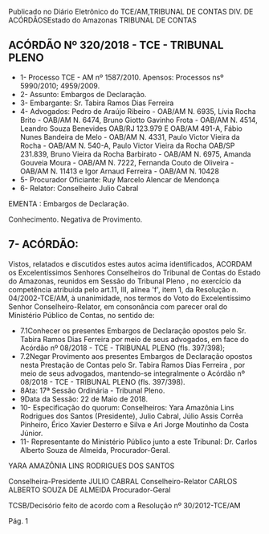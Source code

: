 Publicado  no  Diário Eletrônico do TCE/AM,TRIBUNAL DE CONTAS DIV. DE  ACÓRDÃOSEstado do Amazonas TRIBUNAL DE CONTAS

## ACÓRDÃO Nº 320/2018 - TCE - TRIBUNAL PLENO

- 1- Processo TCE - AM nº 1587/2010. Apensos: Processos nsº 5990/2010; 4959/2009.
- 2- Assunto: Embargos de Declaração.
- 3- Embargante: Sr. Tabira Ramos Dias Ferreira
- 4- Advogados: Pedro de Araújo Ribeiro - OAB/AM N. 6935, Lívia Rocha Brito - OAB/AM N. 6474, Bruno Giotto Gavinho Frota - OAB/AM N. 4514, Leandro Souza Benevides OAB/RJ 123.979 E OAB/AM 491-A, Fábio Nunes Bandeira de Melo - OAB/AM N. 4331, Paulo  Victor  Vieira  da  Rocha  -  OAB/AM  N.  540-A,  Paulo  Victor  Vieira  da  Rocha  OAB/SP  231.839,  Bruno  Vieira  da  Rocha  Barbirato  -  OAB/AM  N.  6975,  Amanda Gouveia Moura - OAB/AM N. 7222, Fernanda Couto de Oliveira - OAB/AM N. 11413 e Igor Arnaud Ferreira - OAB/AM N. 10428
- 5- Procurador Oficiante: Ruy Marcelo Alencar de Mendonça
- 6- Relator: Conselheiro Julio Cabral

EMENTA : Embargos de Declaração.

Conhecimento. Negativa de Provimento.

## 7- ACÓRDÃO:

Vistos, relatados e discutidos estes autos acima identificados, ACORDAM os Excelentíssimos Senhores Conselheiros do Tribunal de Contas do Estado do Amazonas, reunidos  em  Sessão  do Tribunal  Pleno ,  no  exercício  da  competência  atribuída  pelo art.11,  III,  alínea  'f',  item  1,  da  Resolução  n.  04/2002-TCE/AM, à  unanimidade, nos termos  do  Voto  do  Excelentíssimo  Senhor  Conselheiro-Relator, em  consonância com parecer oral do Ministério Público de Contas, no sentido de:

- 7.1Conhecer os presentes Embargos de Declaração opostos pelo Sr. Tabira Ramos Dias Ferreira por meio de seus advogados, em face do Acórdão nº 08/2018 - TCE - TRIBUNAL PLENO (fls. 397/398);
- 7.2Negar Provimento aos presentes Embargos de Declaração opostos nesta Prestação de Contas pelo Sr. Tabira Ramos Dias Ferreira , por meio de seus advogados, mantendo-se integralmente o Acórdão nº 08/2018 - TCE - TRIBUNAL PLENO (fls. 397/398).
- 8Ata: 17ª Sessão Ordinária - Tribunal Pleno.
- 9Data da Sessão: 22 de Maio de 2018.
- 10- Especificação do quorum: Conselheiros: Yara Amazônia Lins Rodrigues dos Santos (Presidente), Julio Cabral, Júlio Assis Corrêa Pinheiro, Érico Xavier Desterro e Silva e Ari Jorge Moutinho da Costa Júnior.
- 11- Representante  do  Ministério  Público  junto  a  este  Tribunal: Dr. Carlos  Alberto Souza de Almeida, Procurador-Geral.

YARA AMAZÔNIA LINS RODRIGUES DOS SANTOS

Conselheira-Presidente JULIO CABRAL Conselheiro-Relator CARLOS ALBERTO SOUZA DE ALMEIDA Procurador-Geral

TCSB/Decisório feito de acordo com a Resolução nº 30/2012-TCE/AM

Pág. 1